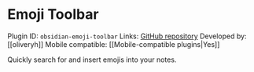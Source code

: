 # Emoji Toolbar

Plugin ID: `obsidian-emoji-toolbar`
Links: [GitHub repository](https://github.com/oliveryh/obsidian-emoji-toolbar)
Developed by: [[oliveryh]]
Mobile compatible: [[Mobile-compatible plugins|Yes]]

Quickly search for and insert emojis into your notes.
